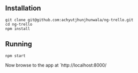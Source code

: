 ## Installation

    git clone git@github.com:achyutjhunjhunwala/ng-trello.git
    cd ng-trello
    npm install

## Running

    npm start

Now browse to the app at `http://localhost:8000/